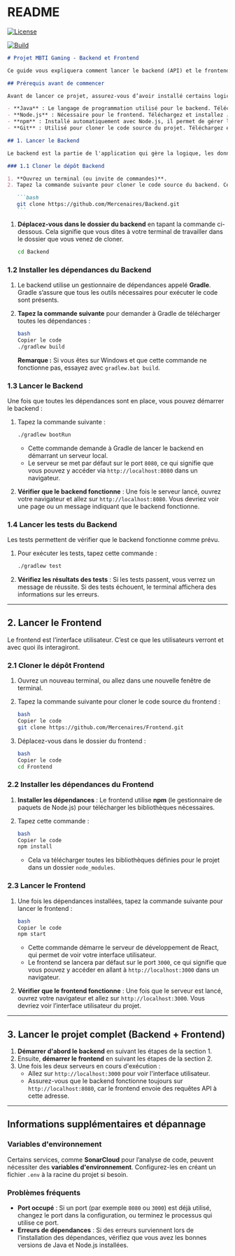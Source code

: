 # README

[![License](https://img.shields.io/badge/License-Apache%202.0-blue.svg)](https://opensource.org/licenses/Apache-2.0)

[![Build](https://github.com/Mercenaires/Backend/actions/workflows/gradle.yml/badge.svg?branch=main)](https://github.com/Mercenaires/Backend/actions/workflows/gradle.yml)



````markdown
# Projet MBTI Gaming - Backend et Frontend

Ce guide vous expliquera comment lancer le backend (API) et le frontend (interface utilisateur) de ce projet.

## Prérequis avant de commencer

Avant de lancer ce projet, assurez-vous d’avoir installé certains logiciels indispensables :

- **Java** : Le langage de programmation utilisé pour le backend. Téléchargez et installez [Java JDK 17 ou plus](https://www.oracle.com/java/technologies/javase/jdk17-archive-downloads.html).
- **Node.js** : Nécessaire pour le frontend. Téléchargez et installez [Node.js](https://nodejs.org) (version 14 ou plus).
- **npm** : Installé automatiquement avec Node.js, il permet de gérer les dépendances pour le frontend.
- **Git** : Utilisé pour cloner le code source du projet. Téléchargez et installez [Git](https://git-scm.com/).

## 1. Lancer le Backend

Le backend est la partie de l'application qui gère la logique, les données, et fournit des fonctionnalités à l'interface utilisateur via une API.

### 1.1 Cloner le dépôt Backend

1. **Ouvrez un terminal (ou invite de commandes)**.
2. Tapez la commande suivante pour cloner le code source du backend. Cette opération copie le code depuis le dépôt vers votre ordinateur.

   ```bash
   git clone https://github.com/Mercenaires/Backend.git
   ```
````

1. **Déplacez-vous dans le dossier du backend** en tapant la commande ci-dessous. Cela signifie que vous dites à votre terminal de travailler dans le dossier que vous venez de cloner.

   ```bash
   cd Backend

   ```

### 1.2 Installer les dépendances du Backend

1. Le backend utilise un gestionnaire de dépendances appelé **Gradle**. Gradle s’assure que tous les outils nécessaires pour exécuter le code sont présents.
2. **Tapez la commande suivante** pour demander à Gradle de télécharger toutes les dépendances :

   ```bash
   bash
   Copier le code
   ./gradlew build

   ```

   **Remarque :** Si vous êtes sur Windows et que cette commande ne fonctionne pas, essayez avec `gradlew.bat build`.

### 1.3 Lancer le Backend

Une fois que toutes les dépendances sont en place, vous pouvez démarrer le backend :

1. Tapez la commande suivante :

   ```bash
   ./gradlew bootRun

   ```

   - Cette commande demande à Gradle de lancer le backend en démarrant un serveur local.
   - Le serveur se met par défaut sur le port `8080`, ce qui signifie que vous pouvez y accéder via `http://localhost:8080` dans un navigateur.

2. **Vérifier que le backend fonctionne** : Une fois le serveur lancé, ouvrez votre navigateur et allez sur `http://localhost:8080`. Vous devriez voir une page ou un message indiquant que le backend fonctionne.

### 1.4 Lancer les tests du Backend

Les tests permettent de vérifier que le backend fonctionne comme prévu.

1. Pour exécuter les tests, tapez cette commande :

   ```bash
   ./gradlew test

   ```

2. **Vérifiez les résultats des tests** : Si les tests passent, vous verrez un message de réussite. Si des tests échouent, le terminal affichera des informations sur les erreurs.

---

## 2. Lancer le Frontend

Le frontend est l’interface utilisateur. C’est ce que les utilisateurs verront et avec quoi ils interagiront.

### 2.1 Cloner le dépôt Frontend

1. Ouvrez un nouveau terminal, ou allez dans une nouvelle fenêtre de terminal.
2. Tapez la commande suivante pour cloner le code source du frontend :

   ```bash
   bash
   Copier le code
   git clone https://github.com/Mercenaires/Frontend.git

   ```

3. Déplacez-vous dans le dossier du frontend :

   ```bash
   bash
   Copier le code
   cd Frontend

   ```

### 2.2 Installer les dépendances du Frontend

1. **Installer les dépendances** : Le frontend utilise **npm** (le gestionnaire de paquets de Node.js) pour télécharger les bibliothèques nécessaires.
2. Tapez cette commande :

   ```bash
   bash
   Copier le code
   npm install

   ```

   - Cela va télécharger toutes les bibliothèques définies pour le projet dans un dossier `node_modules`.

### 2.3 Lancer le Frontend

1. Une fois les dépendances installées, tapez la commande suivante pour lancer le frontend :

   ```bash
   bash
   Copier le code
   npm start

   ```

   - Cette commande démarre le serveur de développement de React, qui permet de voir votre interface utilisateur.
   - Le frontend se lancera par défaut sur le port `3000`, ce qui signifie que vous pouvez y accéder en allant à `http://localhost:3000` dans un navigateur.

2. **Vérifier que le frontend fonctionne** : Une fois que le serveur est lancé, ouvrez votre navigateur et allez sur `http://localhost:3000`. Vous devriez voir l’interface utilisateur du projet.

---

## 3. Lancer le projet complet (Backend + Frontend)

1. **Démarrer d'abord le backend** en suivant les étapes de la section 1.
2. Ensuite, **démarrer le frontend** en suivant les étapes de la section 2.
3. Une fois les deux serveurs en cours d'exécution :
   - Allez sur `http://localhost:3000` pour voir l'interface utilisateur.
   - Assurez-vous que le backend fonctionne toujours sur `http://localhost:8080`, car le frontend envoie des requêtes API à cette adresse.

---

## Informations supplémentaires et dépannage

### Variables d'environnement

Certains services, comme **SonarCloud** pour l’analyse de code, peuvent nécessiter des **variables d'environnement**. Configurez-les en créant un fichier `.env` à la racine du projet si besoin.

### Problèmes fréquents

- **Port occupé** : Si un port (par exemple `8080` ou `3000`) est déjà utilisé, changez le port dans la configuration, ou terminez le processus qui utilise ce port.
- **Erreurs de dépendances** : Si des erreurs surviennent lors de l’installation des dépendances, vérifiez que vous avez les bonnes versions de Java et Node.js installées.
